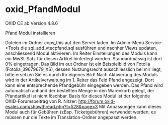oxid_PfandModul
===============

OXID CE ab Version 4.8.6

Pfand Modul installieren

Dateien im Ordner copy_this auf den Server laden.
Im Admin-Menü Service->Tools die sql_add_vtecpfand.sql ausführen und nachher Views updaten, anschliessend Modul aktivieren. Im Reiter Einstellungen des Moduls kann ein MwSt-Satz für diesen Artikel hinterlegt werden. Standardmässig ist dort 0% eingetragen.
Das Bild im out Ordner ist ein Beispielbild von Fotolia (Fotolia_39679679_XS), dessen Nutzungsrecht ausschliesslich bei mir liegt, bitte ersetzen Sie es durch Ihr eigenes Bild!
Nach Aktivierung des Moduls wird in der Artikelverwaltung im 1. Reiter das Feld Pfand angezeigt. Dort kann eine entsprechende Pfandgebühr eingegeben werden.
Das Pfand wird automatisch anhand der bestellten Menge in den Warenkorb gelegt, der Pfandartikel ist nicht löschbar.
Basis für dieses Modul ist der folgende OXID-Forumsbeitrag von R. Nitzer:
http://forum.oxid-esales.com/showthread.php?t=528&page=3
Mit Anpassungen kann dieses Modul auch für Gebühren (zBsp. Ticketgebühren) verwendet werden, es müssen nur die Texte im Translation-Ordner angepasst werden.

